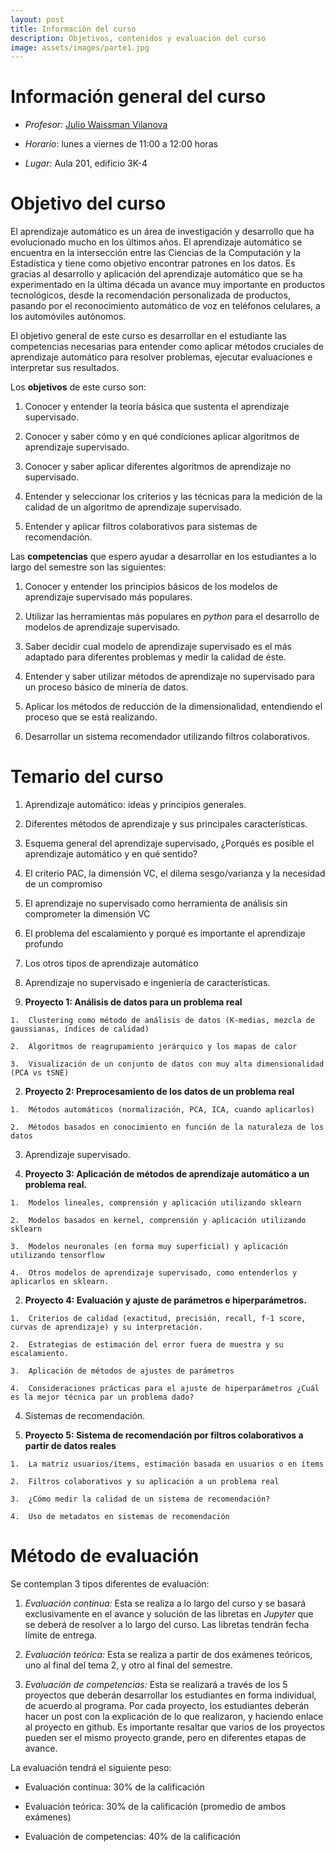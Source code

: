 ```yaml
---
layout: post
title: Información del curso
description: Objetivos, contenidos y evaluación del curso
image: assets/images/parte1.jpg
---
```


# Información general del curso

- *Profesor:* [Julio Waissman
  Vilanova](http://mat.uson.mx/~juliowaissman/)

- *Horario*: lunes a viernes de 11:00 a 12:00 horas

- *Lugar:* Aula 201, edificio 3K-4


# Objetivo del curso


El aprendizaje automático es un área de investigación y desarrollo que ha evolucionado mucho en los últimos años. El aprendizaje automático se encuentra en la intersección entre las Ciencias de la Computación y la Estadística y tiene como objetivo encontrar patrones en los datos. Es gracias al desarrollo y aplicación del aprendizaje automático que se ha experimentado en la última década un avance muy importante en productos tecnológicos, desde la recomendación personalizada de productos, pasando por el reconocimiento automático de voz en teléfonos celulares, a los automóviles autónomos. 

El objetivo general de este curso es desarrollar en el estudiante las competencias necesarias para entender como aplicar métodos cruciales de aprendizaje automático para resolver problemas, ejecutar evaluaciones e interpretar sus resultados.

Los **objetivos** de este curso son:

1.  Conocer y entender la teoría básica que sustenta el aprendizaje supervisado.

1.	Conocer y saber cómo y en qué condiciones aplicar algoritmos de aprendizaje supervisado.

2.	Conocer y saber aplicar diferentes algoritmos de aprendizaje no supervisado.

3.	Entender y seleccionar los criterios y las técnicas para la medición de la calidad de un algoritmo de aprendizaje supervisado.

4.	Entender y aplicar filtros colaborativos para sistemas de recomendación.

Las **competencias** que espero ayudar a desarrollar en los estudiantes a
lo largo del semestre son las siguientes:

1. Conocer y entender los principios básicos de los modelos de aprendizaje supervisado más populares.

2. Utilizar las herramientas más populares en *python* para el desarrollo de modelos de aprendizaje supervisado.

3. Saber decidir cual modelo de aprendizaje supervisado es el más adaptado para diferentes problemas y medir la calidad de éste.

4. Entender y saber utilizar métodos de aprendizaje no supervisado para un proceso básico de minería de datos.

5. Aplicar los métodos de reducción de la dimensionalidad, entendiendo el proceso que se está realizando.

6. Desarrollar un sistema recomendador utilizando filtros colaborativos.

# Temario del curso

1.	Aprendizaje automático: ideas y principios generales.

  1.	Diferentes métodos de aprendizaje y sus principales características.

  2.	Esquema general del aprendizaje supervisado, ¿Porqués es posible el aprendizaje automático y en qué sentido?
  
  3.	El criterio PAC, la dimensión VC, el dilema sesgo/varianza y la necesidad de un compromiso
  
  4.	El aprendizaje no supervisado como herramienta de análisis sin comprometer la dimensión VC
  
  5.	El problema del escalamiento y porqué es importante el aprendizaje profundo
  
  6.	Los otros tipos de aprendizaje automático

2.	Aprendizaje no supervisado e ingeniería de características. 
  
  1.	**Proyecto 1: Análisis de datos para un problema real**
  
    1.	Clustering como método de análisis de datos (K-medias, mezcla de gaussianas, índices de calidad)
    
    2.	Algoritmos de reagrupamiento jerárquico y los mapas de calor
    
    3.	Visualización de un conjunto de datos con muy alta dimensionalidad (PCA vs tSNE)
  
  2.	**Proyecto 2: Preprocesamiento de los datos de un problema real**
    
    1.	Métodos automáticos (normalización, PCA, ICA, cuando aplicarlos)
    
    2.	Métodos basados en conocimiento en función de la naturaleza de los datos

3.	Aprendizaje supervisado. 
  
  1.	**Proyecto 3: Aplicación de métodos de aprendizaje automático a un problema real.**
    
    1.	Modelos lineales, comprensión y aplicación utilizando sklearn
    
    2.	Modelos basados en kernel, comprensión y aplicación utilizando sklearn
    
    3.	Modelos neuronales (en forma muy superficial) y aplicación utilizando tensorflow
    
    4.	Otros modelos de aprendizaje supervisado, como entenderlos y aplicarlos en sklearn.
      
  2.	**Proyecto 4: Evaluación y ajuste de parámetros e hiperparámetros.**
  
    1.	Criterios de calidad (exactitud, precisión, recall, f-1 score, curvas de aprendizaje) y su interpretación.
    
    2.	Estrategias de estimación del error fuera de muestra y su escalamiento.
    
    3.	Aplicación de métodos de ajustes de parámetros 
    
    4.	Consideraciones prácticas para el ajuste de hiperparámetros ¿Cuál es la mejor técnica par un problema dado?

4.	Sistemas de recomendación.
  
  1.	**Proyecto 5: Sistema de recomendación por filtros colaborativos a partir de datos reales**
    
    1.	La matriz usuarios/ítems, estimación basada en usuarios o en ítems 
    
    2.	Filtros colaborativos y su aplicación a un problema real
    
    3.	¿Cómo medir la calidad de un sistema de recomendación?
    
    4.	Uso de metadatos en sistemas de recomendación

# Método de evaluación

Se contemplan 3 tipos diferentes de evaluación:

1. *Evaluación continua:* Esta se realiza a lo largo del curso y se
   basará exclusivamente en el avance y solución de las libretas en
   *Jupyter* que se deberá de resolver a lo largo del curso. Las libretas tendrán fecha límite de entrega.

2. *Evaluación teórica:* Esta se realiza a partir de dos exámenes
   teóricos, uno al final del tema 2, y otro al final del semestre.

3. *Evaluación de competencias:* Esta se realizará a través de los 5
   proyectos que deberán desarrollar los estudiantes en forma
   individual, de acuerdo al programa. Por cada proyecto, los estudiantes deberán hacer un
   post con la explicación de lo que realizaron, y haciendo enlace al proyecto en github.
   Es importante resaltar que varios de los proyectos pueden ser el mismo proyecto grande, pero
   en diferentes etapas de avance.
   
La evaluación tendrá el siguiente peso:

- Evaluación continua: 30% de la calificación

- Evaluación teórica: 30% de la calificación (promedio de ambos
  exámenes)

- Evaluación de competencias: 40% de la calificación
